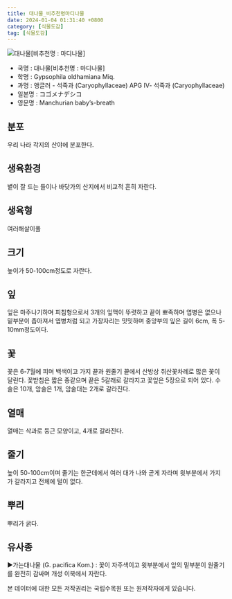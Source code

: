 ```yaml
---
title: 대나물_비추천명마디나물
date: 2024-01-04 01:31:40 +0800
category: [식물도감]
tag: [식물도감]
---
```




![대나물[비추천명 : 마디나물]](/fileUpload/plants/basic/Caryophyllaceae/Gypsophila/9089/1_th2.JPG)
- 국명 : 대나물[비추천명 : 마디나물]
- 학명 : Gypsophila oldhamiana Miq.
- 과명 : 앵글러 - 석죽과 (Caryophyllaceae) APG Ⅳ- 석죽과 (Caryophyllaceae)
- 일본명 : コゴメナデシコ
- 영문명 : Manchurian baby’s-breath


## 분포
우리 나라 각지의 산야에 분포한다.
## 생육환경
볕이 잘 드는 들이나 바닷가의 산지에서 비교적 흔히 자란다.
## 생육형
여러해살이풀 
## 크기
높이가 50-100cm정도로 자란다.
## 잎
잎은 마주나기하며 피침형으로서 3개의 잎맥이 뚜렷하고 끝이 뾰족하며 엽병은 없으나 밑부분이 좁아져서 엽병처럼 되고 가장자리는 밋밋하며 중앙부의 잎은 길이 6cm, 폭 5-10mm정도이다.
## 꽃
꽃은 6-7월에 피며 백색이고 가지 끝과 원줄기 끝에서 산방상 취산꽃차례로 많은 꽃이 달린다. 꽃받침은 짧은 종같으며 끝은 5갈래로 갈라지고 꽃잎은 5장으로 되어 있다. 수술은 10개, 암술은 1개, 암술대는 2개로 갈라진다.
## 열매
열매는 삭과로 둥근 모양이고, 4개로 갈라진다.
## 줄기
높이 50-100cm이며 줄기는 한군데에서 여러 대가 나와 곧게 자라며 윗부분에서 가지가 갈라지고 전체에 털이 없다.
## 뿌리
뿌리가 굵다.
## 유사종
▶가는대나물 (G. pacifica Kom.) : 꽃이 자주색이고 윗부분에서 잎의 밑부분이 원줄기를 완전히 감싸며 개성 이북에서 자란다.






본 데이터에 대한 모든 저작권리는 국립수목원 또는 원저작자에게 있습니다.
